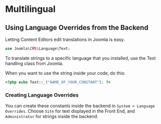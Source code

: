 Multilingual
=======================

## Using Language Overrides from the Backend

Letting Content Editors edit translations in Joomla is easy.

```php
use Joomla\CMS\Language\Text;
```

To translate strings to a specific language that you installed, use the Text handling class from Joomla. 

When you want to use the string inside your code, do this:

```php
<?php echo Text::_("NAME_OF_YOUR_CONSTANT"); ?>
```

### Creating Language Overrides

You can create these constants inside the backend in `System > Language Overrides`. Choose `Site` for text displayed in the Front End, and `Administrator` for strings inside the backend.
